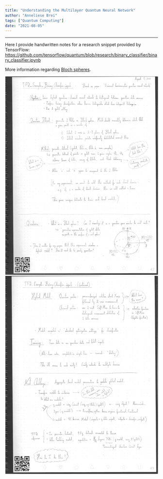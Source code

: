 ```yaml
---
title: "Understanding the Multilayer Quantum Neural Network"
author: "Anneliese Brei"
tags: ["Quantum Computing"] 
date: "2021-08-05" 
---
```

-------
Here I provide handwritten notes for a research snippet provided by TensorFlow: https://github.com/tensorflow/quantum/blob/research/binary_classifier/binary_classifier.ipynb

More information regarding [Bloch spheres](https://en.wikipedia.org/wiki/Bloch_sphere).

![Binary Classifier Experiment](research-aug5a.png "Complete diagram")
![Binary Classifier Experiment](research-aug5b.png "Complete diagram")